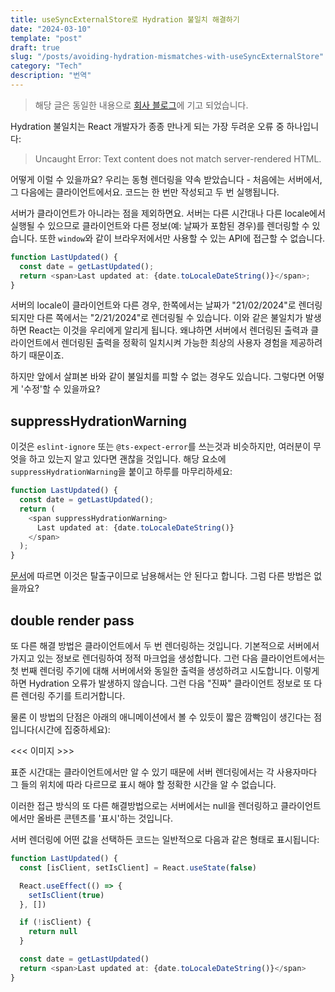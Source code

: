 ```yaml
---
title: useSyncExternalStore로 Hydration 불일치 해결하기
date: "2024-03-10"
template: "post"
draft: true
slug: "/posts/avoiding-hydration-mismatches-with-useSyncExternalStore"
category: "Tech"
description: "번역"
---
```


> 해당 글은 동일한 내용으로 [회사 블로그](https://medium.com/wantedjobs/yarn-classic%EC%97%90%EC%84%9C-pnpm%EC%9C%BC%EB%A1%9C-%EC%A0%84%ED%99%98%ED%95%98%EA%B8%B0-with-turborepo-7c0c37cb3f9e)에 기고 되었습니다.

Hydration 불일치는 React 개발자가 종종 만나게 되는 가장 두려운 오류 중 하나입니다:

> Uncaught Error: Text content does not match server-rendered HTML.

어떻게 이럴 수 있을까요? 우리는 동형 렌더링을 약속 받았습니다 - 처음에는 서버에서, 그 다음에는 클라이언트에서요. 코드는 한 번만 작성되고 두 번 실행됩니다.

서버가 클라이언트가 아니라는 점을 제외하면요. 서버는 다른 시간대나 다른 locale에서 실행될 수 있으므로 클라이언트와 다른 정보(예: 날짜가 포함된 경우)를 렌더링할 수 있습니다. 또한 `window`와 같이 브라우저에서만 사용할 수 있는 API에 접근할 수 없습니다.

```typescript
function LastUpdated() {
  const date = getLastUpdated();
  return <span>Last updated at: {date.toLocaleDateString()}</span>;
}
```

서버의 locale이 클라이언트와 다른 경우, 한쪽에서는 날짜가 "21/02/2024"로 렌더링되지만 다른 쪽에서는 "2/21/2024"로 렌더링될 수 있습니다. 이와 같은 불일치가 발생하면 React는 이것을 우리에게 알리게 됩니다. 왜냐하면 서버에서 렌더링된 출력과 클라이언트에서 렌더링된 출력을 정확히 일치시켜 가능한 최상의 사용자 경험을 제공하려 하기 때문이죠.

하지만 앞에서 살펴본 바와 같이 불일치를 피할 수 없는 경우도 있습니다. 그렇다면 어떻게 '수정'할 수 있을까요?

## suppressHydrationWarning

이것은 `eslint-ignore` 또는 `@ts-expect-error`를 쓰는것과 비슷하지만, 여러분이 무엇을 하고 있는지 알고 있다면 괜찮을 것입니다. 해당 요소에 `suppressHydrationWarning`을 붙이고 하루를 마무리하세요:

```typescript
function LastUpdated() {
  const date = getLastUpdated();
  return (
    <span suppressHydrationWarning>
      Last updated at: {date.toLocaleDateString()}
    </span>
  );
}
```

[문서](https://react.dev/reference/react-dom/components/common#common-props)에 따르면 이것은 탈출구이므로 남용해서는 안 된다고 합니다. 그럼 다른 방법은 없을까요?

## double render pass

또 다른 해결 방법은 클라이언트에서 두 번 렌더링하는 것입니다. 기본적으로 서버에서 가지고 있는 정보로 렌더링하여 정적 마크업을 생성합니다. 그런 다음 클라이언트에서는 첫 번째 렌더링 주기에 대해 서버에서와 동일한 출력을 생성하려고 시도합니다. 이렇게 하면 Hydration 오류가 발생하지 않습니다. 그런 다음 "진짜" 클라이언트 정보로 또 다른 렌더링 주기를 트리거합니다.

물론 이 방법의 단점은 아래의 애니메이션에서 볼 수 있듯이 짧은 깜빡임이 생긴다는 점입니다(시간에 집중하세요):

<<< 이미지 >>>

표준 시간대는 클라이언트에서만 알 수 있기 때문에 서버 렌더링에서는 각 사용자마다 그 들의 위치에 따라 다르므로 표시 해야 할 정확한 시간을 알 수 없습니다.

이러한 접근 방식의 또 다른 해결방법으로는 서버에서는 null을 렌더링하고 클라이언트에서만 올바른 콘텐츠를 '표시'하는 것입니다.

서버 렌더링에 어떤 값을 선택하든 코드는 일반적으로 다음과 같은 형태로 표시됩니다:

```typescript
function LastUpdated() {
  const [isClient, setIsClient] = React.useState(false)

  React.useEffect(() => {
    setIsClient(true)
  }, [])

  if (!isClient) {
    return null
  }

  const date = getLastUpdated()
  return <span>Last updated at: {date.toLocaleDateString()}</span>
}
```